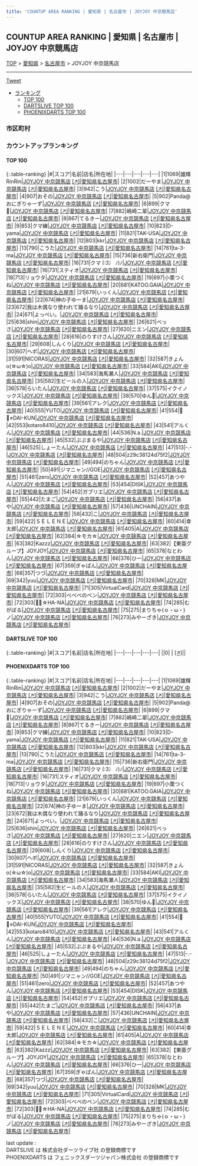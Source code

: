 ```yaml
---
title: 'COUNTUP AREA RANKING | 愛知県 | 名古屋市 | JOYJOY 中京競馬店'
---
```

## COUNTUP AREA RANKING | 愛知県 | 名古屋市 | JOYJOY 中京競馬店

[TOP](/darts/rank/) > [愛知県](/darts/rank/愛知県/) > [名古屋市](/darts/rank/愛知県/名古屋市/) > JOYJOY 中京競馬店

___

<a href="https://twitter.com/share?ref_src=twsrc%5Etfw" data-text="COUNTUP AREA RANKING | 愛知県名古屋市JOYJOY 中京競馬店" class="twitter-share-button" data-hashtags="DARTSLIVE,PHOENIXDARTS,darts,ダーツ" data-show-count="false">Tweet</a>

* [ランキング](#カウントアップランキング)
    * [TOP 100](#top-100)
    * [DARTSLIVE TOP 100](#dartslive-top-100)
    * [PHOENIXDARTS TOP 100](#phoenixdarts-top-100)

### 市区町村

<ul>

</ul>

### カウントアップランキング

#### TOP 100



{:.table-ranking}
|#|スコア|名前|店名|所在地|
|---|---|---|---|---|
|1|1069|<span class="rank-name-pd">雄輝RinRin</span>|<a href="/darts/rank/shops/10369.html">JOYJOY 中京競馬店</a> <a href="https://vs.phoenixdarts.com/jp/shop/shopDetailInfo/s_10369?s_seq=10369">[↗]</a>|<a href="/darts/rank/愛知県/名古屋市">愛知県名古屋市</a>|
|2|1002|<span class="rank-name-pd">だーやま</span>|<a href="/darts/rank/shops/10369.html">JOYJOY 中京競馬店</a> <a href="https://vs.phoenixdarts.com/jp/shop/shopDetailInfo/s_10369?s_seq=10369">[↗]</a>|<a href="/darts/rank/愛知県/名古屋市">愛知県名古屋市</a>|
|3|942|<span class="rank-name-pd">こう</span>|<a href="/darts/rank/shops/10369.html">JOYJOY 中京競馬店</a> <a href="https://vs.phoenixdarts.com/jp/shop/shopDetailInfo/s_10369?s_seq=10369">[↗]</a>|<a href="/darts/rank/愛知県/名古屋市">愛知県名古屋市</a>|
|4|907|<span class="rank-name-pd">おその</span>|<a href="/darts/rank/shops/10369.html">JOYJOY 中京競馬店</a> <a href="https://vs.phoenixdarts.com/jp/shop/shopDetailInfo/s_10369?s_seq=10369">[↗]</a>|<a href="/darts/rank/愛知県/名古屋市">愛知県名古屋市</a>|
|5|902|<span class="rank-name-pd">Panda@おにぎりゃーず</span>|<a href="/darts/rank/shops/10369.html">JOYJOY 中京競馬店</a> <a href="https://vs.phoenixdarts.com/jp/shop/shopDetailInfo/s_10369?s_seq=10369">[↗]</a>|<a href="/darts/rank/愛知県/名古屋市">愛知県名古屋市</a>|
|6|899|<span class="rank-name-pd">クマ🐻</span>|<a href="/darts/rank/shops/10369.html">JOYJOY 中京競馬店</a> <a href="https://vs.phoenixdarts.com/jp/shop/shopDetailInfo/s_10369?s_seq=10369">[↗]</a>|<a href="/darts/rank/愛知県/名古屋市">愛知県名古屋市</a>|
|7|882|<span class="rank-name-pd">嶋崎二翠</span>|<a href="/darts/rank/shops/10369.html">JOYJOY 中京競馬店</a> <a href="https://vs.phoenixdarts.com/jp/shop/shopDetailInfo/s_10369?s_seq=10369">[↗]</a>|<a href="/darts/rank/愛知県/名古屋市">愛知県名古屋市</a>|
|8|867|<span class="rank-name-pd">てるきー</span>|<a href="/darts/rank/shops/10369.html">JOYJOY 中京競馬店</a> <a href="https://vs.phoenixdarts.com/jp/shop/shopDetailInfo/s_10369?s_seq=10369">[↗]</a>|<a href="/darts/rank/愛知県/名古屋市">愛知県名古屋市</a>|
|9|853|<span class="rank-name-pd">クマ練</span>|<a href="/darts/rank/shops/10369.html">JOYJOY 中京競馬店</a> <a href="https://vs.phoenixdarts.com/jp/shop/shopDetailInfo/s_10369?s_seq=10369">[↗]</a>|<a href="/darts/rank/愛知県/名古屋市">愛知県名古屋市</a>|
|10|823|<span class="rank-name-pd">D-yama</span>|<a href="/darts/rank/shops/10369.html">JOYJOY 中京競馬店</a> <a href="https://vs.phoenixdarts.com/jp/shop/shopDetailInfo/s_10369?s_seq=10369">[↗]</a>|<a href="/darts/rank/愛知県/名古屋市">愛知県名古屋市</a>|
|11|821|<span class="rank-name-pd">TAK-USA</span>|<a href="/darts/rank/shops/10369.html">JOYJOY 中京競馬店</a> <a href="https://vs.phoenixdarts.com/jp/shop/shopDetailInfo/s_10369?s_seq=10369">[↗]</a>|<a href="/darts/rank/愛知県/名古屋市">愛知県名古屋市</a>|
|12|803|<span class="rank-name-pd">kkr</span>|<a href="/darts/rank/shops/10369.html">JOYJOY 中京競馬店</a> <a href="https://vs.phoenixdarts.com/jp/shop/shopDetailInfo/s_10369?s_seq=10369">[↗]</a>|<a href="/darts/rank/愛知県/名古屋市">愛知県名古屋市</a>|
|13|790|<span class="rank-name-pd">こうた</span>|<a href="/darts/rank/shops/10369.html">JOYJOY 中京競馬店</a> <a href="https://vs.phoenixdarts.com/jp/shop/shopDetailInfo/s_10369?s_seq=10369">[↗]</a>|<a href="/darts/rank/愛知県/名古屋市">愛知県名古屋市</a>|
|14|761|<span class="rank-name-pd">ta-3-ma</span>|<a href="/darts/rank/shops/10369.html">JOYJOY 中京競馬店</a> <a href="https://vs.phoenixdarts.com/jp/shop/shopDetailInfo/s_10369?s_seq=10369">[↗]</a>|<a href="/darts/rank/愛知県/名古屋市">愛知県名古屋市</a>|
|15|736|<span class="rank-name-pd">新右衛門</span>|<a href="/darts/rank/shops/10369.html">JOYJOY 中京競馬店</a> <a href="https://vs.phoenixdarts.com/jp/shop/shopDetailInfo/s_10369?s_seq=10369">[↗]</a>|<a href="/darts/rank/愛知県/名古屋市">愛知県名古屋市</a>|
|16|731|<span class="rank-name-pd">クマ (:3冫 ﾉ)ﾉ</span>|<a href="/darts/rank/shops/10369.html">JOYJOY 中京競馬店</a> <a href="https://vs.phoenixdarts.com/jp/shop/shopDetailInfo/s_10369?s_seq=10369">[↗]</a>|<a href="/darts/rank/愛知県/名古屋市">愛知県名古屋市</a>|
|16|731|<span class="rank-name-pd">スティオ</span>|<a href="/darts/rank/shops/10369.html">JOYJOY 中京競馬店</a> <a href="https://vs.phoenixdarts.com/jp/shop/shopDetailInfo/s_10369?s_seq=10369">[↗]</a>|<a href="/darts/rank/愛知県/名古屋市">愛知県名古屋市</a>|
|18|713|<span class="rank-name-pd">リョウタ</span>|<a href="/darts/rank/shops/10369.html">JOYJOY 中京競馬店</a> <a href="https://vs.phoenixdarts.com/jp/shop/shopDetailInfo/s_10369?s_seq=10369">[↗]</a>|<a href="/darts/rank/愛知県/名古屋市">愛知県名古屋市</a>|
|19|697|<span class="rank-name-pd">小栗つくね</span>|<a href="/darts/rank/shops/10369.html">JOYJOY 中京競馬店</a> <a href="https://vs.phoenixdarts.com/jp/shop/shopDetailInfo/s_10369?s_seq=10369">[↗]</a>|<a href="/darts/rank/愛知県/名古屋市">愛知県名古屋市</a>|
|20|681|<span class="rank-name-pd">KATOO.GAIA</span>|<a href="/darts/rank/shops/10369.html">JOYJOY 中京競馬店</a> <a href="https://vs.phoenixdarts.com/jp/shop/shopDetailInfo/s_10369?s_seq=10369">[↗]</a>|<a href="/darts/rank/愛知県/名古屋市">愛知県名古屋市</a>|
|21|679|<span class="rank-name-pd">いっくん</span>|<a href="/darts/rank/shops/10369.html">JOYJOY 中京競馬店</a> <a href="https://vs.phoenixdarts.com/jp/shop/shopDetailInfo/s_10369?s_seq=10369">[↗]</a>|<a href="/darts/rank/愛知県/名古屋市">愛知県名古屋市</a>|
|22|674|<span class="rank-name-pd">神の子ゆーま</span>|<a href="/darts/rank/shops/10369.html">JOYJOY 中京競馬店</a> <a href="https://vs.phoenixdarts.com/jp/shop/shopDetailInfo/s_10369?s_seq=10369">[↗]</a>|<a href="/darts/rank/愛知県/名古屋市">愛知県名古屋市</a>|
|23|672|<span class="rank-name-pd">我は木偶なり使われて踊るなり</span>|<a href="/darts/rank/shops/10369.html">JOYJOY 中京競馬店</a> <a href="https://vs.phoenixdarts.com/jp/shop/shopDetailInfo/s_10369?s_seq=10369">[↗]</a>|<a href="/darts/rank/愛知県/名古屋市">愛知県名古屋市</a>|
|24|671|<span class="rank-name-pd">よっぺい。</span>|<a href="/darts/rank/shops/10369.html">JOYJOY 中京競馬店</a> <a href="https://vs.phoenixdarts.com/jp/shop/shopDetailInfo/s_10369?s_seq=10369">[↗]</a>|<a href="/darts/rank/愛知県/名古屋市">愛知県名古屋市</a>|
|25|636|<span class="rank-name-pd">shin</span>|<a href="/darts/rank/shops/10369.html">JOYJOY 中京競馬店</a> <a href="https://vs.phoenixdarts.com/jp/shop/shopDetailInfo/s_10369?s_seq=10369">[↗]</a>|<a href="/darts/rank/愛知県/名古屋市">愛知県名古屋市</a>|
|26|621|<span class="rank-name-pd">べっさ</span>|<a href="/darts/rank/shops/10369.html">JOYJOY 中京競馬店</a> <a href="https://vs.phoenixdarts.com/jp/shop/shopDetailInfo/s_10369?s_seq=10369">[↗]</a>|<a href="/darts/rank/愛知県/名古屋市">愛知県名古屋市</a>|
|27|620|<span class="rank-name-pd">ニエン</span>|<a href="/darts/rank/shops/10369.html">JOYJOY 中京競馬店</a> <a href="https://vs.phoenixdarts.com/jp/shop/shopDetailInfo/s_10369?s_seq=10369">[↗]</a>|<a href="/darts/rank/愛知県/名古屋市">愛知県名古屋市</a>|
|28|616|<span class="rank-name-pd">のりすけさん</span>|<a href="/darts/rank/shops/10369.html">JOYJOY 中京競馬店</a> <a href="https://vs.phoenixdarts.com/jp/shop/shopDetailInfo/s_10369?s_seq=10369">[↗]</a>|<a href="/darts/rank/愛知県/名古屋市">愛知県名古屋市</a>|
|29|608|<span class="rank-name-pd">しんくり</span>|<a href="/darts/rank/shops/10369.html">JOYJOY 中京競馬店</a> <a href="https://vs.phoenixdarts.com/jp/shop/shopDetailInfo/s_10369?s_seq=10369">[↗]</a>|<a href="/darts/rank/愛知県/名古屋市">愛知県名古屋市</a>|
|30|607|<span class="rank-name-pd">ヘボ</span>|<a href="/darts/rank/shops/10369.html">JOYJOY 中京競馬店</a> <a href="https://vs.phoenixdarts.com/jp/shop/shopDetailInfo/s_10369?s_seq=10369">[↗]</a>|<a href="/darts/rank/愛知県/名古屋市">愛知県名古屋市</a>|
|31|591|<span class="rank-name-pd">NICORAS</span>|<a href="/darts/rank/shops/10369.html">JOYJOY 中京競馬店</a> <a href="https://vs.phoenixdarts.com/jp/shop/shopDetailInfo/s_10369?s_seq=10369">[↗]</a>|<a href="/darts/rank/愛知県/名古屋市">愛知県名古屋市</a>|
|32|587|<span class="rank-name-pd">きょんo(☆ω☆)o</span>|<a href="/darts/rank/shops/10369.html">JOYJOY 中京競馬店</a> <a href="https://vs.phoenixdarts.com/jp/shop/shopDetailInfo/s_10369?s_seq=10369">[↗]</a>|<a href="/darts/rank/愛知県/名古屋市">愛知県名古屋市</a>|
|33|584|<span class="rank-name-pd">AKI</span>|<a href="/darts/rank/shops/10369.html">JOYJOY 中京競馬店</a> <a href="https://vs.phoenixdarts.com/jp/shop/shopDetailInfo/s_10369?s_seq=10369">[↗]</a>|<a href="/darts/rank/愛知県/名古屋市">愛知県名古屋市</a>|
|34|583|<span class="rank-name-pd">海馬瀬人</span>|<a href="/darts/rank/shops/10369.html">JOYJOY 中京競馬店</a> <a href="https://vs.phoenixdarts.com/jp/shop/shopDetailInfo/s_10369?s_seq=10369">[↗]</a>|<a href="/darts/rank/愛知県/名古屋市">愛知県名古屋市</a>|
|35|582|<span class="rank-name-pd">生ビールの人</span>|<a href="/darts/rank/shops/10369.html">JOYJOY 中京競馬店</a> <a href="https://vs.phoenixdarts.com/jp/shop/shopDetailInfo/s_10369?s_seq=10369">[↗]</a>|<a href="/darts/rank/愛知県/名古屋市">愛知県名古屋市</a>|
|36|578|<span class="rank-name-pd">らいたん</span>|<a href="/darts/rank/shops/10369.html">JOYJOY 中京競馬店</a> <a href="https://vs.phoenixdarts.com/jp/shop/shopDetailInfo/s_10369?s_seq=10369">[↗]</a>|<a href="/darts/rank/愛知県/名古屋市">愛知県名古屋市</a>|
|37|575|<span class="rank-name-pd">イクイノックス</span>|<a href="/darts/rank/shops/10369.html">JOYJOY 中京競馬店</a> <a href="https://vs.phoenixdarts.com/jp/shop/shopDetailInfo/s_10369?s_seq=10369">[↗]</a>|<a href="/darts/rank/愛知県/名古屋市">愛知県名古屋市</a>|
|38|570|<span class="rank-name-pd">ゆん🍠</span>|<a href="/darts/rank/shops/10369.html">JOYJOY 中京競馬店</a> <a href="https://vs.phoenixdarts.com/jp/shop/shopDetailInfo/s_10369?s_seq=10369">[↗]</a>|<a href="/darts/rank/愛知県/名古屋市">愛知県名古屋市</a>|
|39|561|<span class="rank-name-pd">アレク</span>|<a href="/darts/rank/shops/10369.html">JOYJOY 中京競馬店</a> <a href="https://vs.phoenixdarts.com/jp/shop/shopDetailInfo/s_10369?s_seq=10369">[↗]</a>|<a href="/darts/rank/愛知県/名古屋市">愛知県名古屋市</a>|
|40|555|<span class="rank-name-pd">YUTO</span>|<a href="/darts/rank/shops/10369.html">JOYJOY 中京競馬店</a> <a href="https://vs.phoenixdarts.com/jp/shop/shopDetailInfo/s_10369?s_seq=10369">[↗]</a>|<a href="/darts/rank/愛知県/名古屋市">愛知県名古屋市</a>|
|41|554|<span class="rank-name-pd">🐯🔴⭐︎DAI-KUN</span>|<a href="/darts/rank/shops/10369.html">JOYJOY 中京競馬店</a> <a href="https://vs.phoenixdarts.com/jp/shop/shopDetailInfo/s_10369?s_seq=10369">[↗]</a>|<a href="/darts/rank/愛知県/名古屋市">愛知県名古屋市</a>|
|42|553|<span class="rank-name-pd">kotaro8410</span>|<a href="/darts/rank/shops/10369.html">JOYJOY 中京競馬店</a> <a href="https://vs.phoenixdarts.com/jp/shop/shopDetailInfo/s_10369?s_seq=10369">[↗]</a>|<a href="/darts/rank/愛知県/名古屋市">愛知県名古屋市</a>|
|43|541|<span class="rank-name-pd">アルくん</span>|<a href="/darts/rank/shops/10369.html">JOYJOY 中京競馬店</a> <a href="https://vs.phoenixdarts.com/jp/shop/shopDetailInfo/s_10369?s_seq=10369">[↗]</a>|<a href="/darts/rank/愛知県/名古屋市">愛知県名古屋市</a>|
|44|536|<span class="rank-name-pd">N.a.</span>|<a href="/darts/rank/shops/10369.html">JOYJOY 中京競馬店</a> <a href="https://vs.phoenixdarts.com/jp/shop/shopDetailInfo/s_10369?s_seq=10369">[↗]</a>|<a href="/darts/rank/愛知県/名古屋市">愛知県名古屋市</a>|
|45|532|<span class="rank-name-pd">ぷぷまるや</span>|<a href="/darts/rank/shops/10369.html">JOYJOY 中京競馬店</a> <a href="https://vs.phoenixdarts.com/jp/shop/shopDetailInfo/s_10369?s_seq=10369">[↗]</a>|<a href="/darts/rank/愛知県/名古屋市">愛知県名古屋市</a>|
|46|525|<span class="rank-name-pd">しょーたん</span>|<a href="/darts/rank/shops/10369.html">JOYJOY 中京競馬店</a> <a href="https://vs.phoenixdarts.com/jp/shop/shopDetailInfo/s_10369?s_seq=10369">[↗]</a>|<a href="/darts/rank/愛知県/名古屋市">愛知県名古屋市</a>|
|47|513|<span class="rank-name-pd">-.-</span>|<a href="/darts/rank/shops/10369.html">JOYJOY 中京競馬店</a> <a href="https://vs.phoenixdarts.com/jp/shop/shopDetailInfo/s_10369?s_seq=10369">[↗]</a>|<a href="/darts/rank/愛知県/名古屋市">愛知県名古屋市</a>|
|48|504|<span class="rank-name-pd">z29c38124d75f2</span>|<a href="/darts/rank/shops/10369.html">JOYJOY 中京競馬店</a> <a href="https://vs.phoenixdarts.com/jp/shop/shopDetailInfo/s_10369?s_seq=10369">[↗]</a>|<a href="/darts/rank/愛知県/名古屋市">愛知県名古屋市</a>|
|49|494|<span class="rank-name-pd">のちゃん</span>|<a href="/darts/rank/shops/10369.html">JOYJOY 中京競馬店</a> <a href="https://vs.phoenixdarts.com/jp/shop/shopDetailInfo/s_10369?s_seq=10369">[↗]</a>|<a href="/darts/rank/愛知県/名古屋市">愛知県名古屋市</a>|
|50|491|<span class="rank-name-pd">ジマニャン//GOE</span>|<a href="/darts/rank/shops/10369.html">JOYJOY 中京競馬店</a> <a href="https://vs.phoenixdarts.com/jp/shop/shopDetailInfo/s_10369?s_seq=10369">[↗]</a>|<a href="/darts/rank/愛知県/名古屋市">愛知県名古屋市</a>|
|51|461|<span class="rank-name-pd">zero</span>|<a href="/darts/rank/shops/10369.html">JOYJOY 中京競馬店</a> <a href="https://vs.phoenixdarts.com/jp/shop/shopDetailInfo/s_10369?s_seq=10369">[↗]</a>|<a href="/darts/rank/愛知県/名古屋市">愛知県名古屋市</a>|
|52|457|<span class="rank-name-pd">あつやん</span>|<a href="/darts/rank/shops/10369.html">JOYJOY 中京競馬店</a> <a href="https://vs.phoenixdarts.com/jp/shop/shopDetailInfo/s_10369?s_seq=10369">[↗]</a>|<a href="/darts/rank/愛知県/名古屋市">愛知県名古屋市</a>|
|53|454|<span class="rank-name-pd">DISK</span>|<a href="/darts/rank/shops/10369.html">JOYJOY 中京競馬店</a> <a href="https://vs.phoenixdarts.com/jp/shop/shopDetailInfo/s_10369?s_seq=10369">[↗]</a>|<a href="/darts/rank/愛知県/名古屋市">愛知県名古屋市</a>|
|54|452|<span class="rank-name-pd">ガブリエ</span>|<a href="/darts/rank/shops/10369.html">JOYJOY 中京競馬店</a> <a href="https://vs.phoenixdarts.com/jp/shop/shopDetailInfo/s_10369?s_seq=10369">[↗]</a>|<a href="/darts/rank/愛知県/名古屋市">愛知県名古屋市</a>|
|55|442|<span class="rank-name-pd">たまご</span>|<a href="/darts/rank/shops/10369.html">JOYJOY 中京競馬店</a> <a href="https://vs.phoenixdarts.com/jp/shop/shopDetailInfo/s_10369?s_seq=10369">[↗]</a>|<a href="/darts/rank/愛知県/名古屋市">愛知県名古屋市</a>|
|56|437|<span class="rank-name-pd">あや</span>|<a href="/darts/rank/shops/10369.html">JOYJOY 中京競馬店</a> <a href="https://vs.phoenixdarts.com/jp/shop/shopDetailInfo/s_10369?s_seq=10369">[↗]</a>|<a href="/darts/rank/愛知県/名古屋市">愛知県名古屋市</a>|
|57|436|<span class="rank-name-pd">UNCHAIN</span>|<a href="/darts/rank/shops/10369.html">JOYJOY 中京競馬店</a> <a href="https://vs.phoenixdarts.com/jp/shop/shopDetailInfo/s_10369?s_seq=10369">[↗]</a>|<a href="/darts/rank/愛知県/名古屋市">愛知県名古屋市</a>|
|58|432|<span class="rank-name-pd">こ</span>|<a href="/darts/rank/shops/10369.html">JOYJOY 中京競馬店</a> <a href="https://vs.phoenixdarts.com/jp/shop/shopDetailInfo/s_10369?s_seq=10369">[↗]</a>|<a href="/darts/rank/愛知県/名古屋市">愛知県名古屋市</a>|
|59|422|<span class="rank-name-pd">ＳＥＬＥＮＥ</span>|<a href="/darts/rank/shops/10369.html">JOYJOY 中京競馬店</a> <a href="https://vs.phoenixdarts.com/jp/shop/shopDetailInfo/s_10369?s_seq=10369">[↗]</a>|<a href="/darts/rank/愛知県/名古屋市">愛知県名古屋市</a>|
|60|414|<span class="rank-name-pd">幸太郎</span>|<a href="/darts/rank/shops/10369.html">JOYJOY 中京競馬店</a> <a href="https://vs.phoenixdarts.com/jp/shop/shopDetailInfo/s_10369?s_seq=10369">[↗]</a>|<a href="/darts/rank/愛知県/名古屋市">愛知県名古屋市</a>|
|61|405|<span class="rank-name-pd">A</span>|<a href="/darts/rank/shops/10369.html">JOYJOY 中京競馬店</a> <a href="https://vs.phoenixdarts.com/jp/shop/shopDetailInfo/s_10369?s_seq=10369">[↗]</a>|<a href="/darts/rank/愛知県/名古屋市">愛知県名古屋市</a>|
|62|384|<span class="rank-name-pd">☆モカ☆</span>|<a href="/darts/rank/shops/10369.html">JOYJOY 中京競馬店</a> <a href="https://vs.phoenixdarts.com/jp/shop/shopDetailInfo/s_10369?s_seq=10369">[↗]</a>|<a href="/darts/rank/愛知県/名古屋市">愛知県名古屋市</a>|
|63|382|<span class="rank-name-pd">Kazzz</span>|<a href="/darts/rank/shops/10369.html">JOYJOY 中京競馬店</a> <a href="https://vs.phoenixdarts.com/jp/shop/shopDetailInfo/s_10369?s_seq=10369">[↗]</a>|<a href="/darts/rank/愛知県/名古屋市">愛知県名古屋市</a>|
|63|382|<span class="rank-name-pd">【東亜グループ】JOYJOY</span>|<a href="/darts/rank/shops/10369.html">JOYJOY 中京競馬店</a> <a href="https://vs.phoenixdarts.com/jp/shop/shopDetailInfo/s_10369?s_seq=10369">[↗]</a>|<a href="/darts/rank/愛知県/名古屋市">愛知県名古屋市</a>|
|65|378|<span class="rank-name-pd">なとわん</span>|<a href="/darts/rank/shops/10369.html">JOYJOY 中京競馬店</a> <a href="https://vs.phoenixdarts.com/jp/shop/shopDetailInfo/s_10369?s_seq=10369">[↗]</a>|<a href="/darts/rank/愛知県/名古屋市">愛知県名古屋市</a>|
|66|376|<span class="rank-name-pd">ひー</span>|<a href="/darts/rank/shops/10369.html">JOYJOY 中京競馬店</a> <a href="https://vs.phoenixdarts.com/jp/shop/shopDetailInfo/s_10369?s_seq=10369">[↗]</a>|<a href="/darts/rank/愛知県/名古屋市">愛知県名古屋市</a>|
|67|359|<span class="rank-name-pd">ぎゃぱん</span>|<a href="/darts/rank/shops/10369.html">JOYJOY 中京競馬店</a> <a href="https://vs.phoenixdarts.com/jp/shop/shopDetailInfo/s_10369?s_seq=10369">[↗]</a>|<a href="/darts/rank/愛知県/名古屋市">愛知県名古屋市</a>|
|68|357|<span class="rank-name-pd">つづ</span>|<a href="/darts/rank/shops/10369.html">JOYJOY 中京競馬店</a> <a href="https://vs.phoenixdarts.com/jp/shop/shopDetailInfo/s_10369?s_seq=10369">[↗]</a>|<a href="/darts/rank/愛知県/名古屋市">愛知県名古屋市</a>|
|69|342|<span class="rank-name-pd">yuu</span>|<a href="/darts/rank/shops/10369.html">JOYJOY 中京競馬店</a> <a href="https://vs.phoenixdarts.com/jp/shop/shopDetailInfo/s_10369?s_seq=10369">[↗]</a>|<a href="/darts/rank/愛知県/名古屋市">愛知県名古屋市</a>|
|70|328|<span class="rank-name-pd">MK</span>|<a href="/darts/rank/shops/10369.html">JOYJOY 中京競馬店</a> <a href="https://vs.phoenixdarts.com/jp/shop/shopDetailInfo/s_10369?s_seq=10369">[↗]</a>|<a href="/darts/rank/愛知県/名古屋市">愛知県名古屋市</a>|
|71|305|<span class="rank-name-pd">VirtualCard</span>|<a href="/darts/rank/shops/10369.html">JOYJOY 中京競馬店</a> <a href="https://vs.phoenixdarts.com/jp/shop/shopDetailInfo/s_10369?s_seq=10369">[↗]</a>|<a href="/darts/rank/愛知県/名古屋市">愛知県名古屋市</a>|
|72|303|<span class="rank-name-pd">べべべのベン</span>|<a href="/darts/rank/shops/10369.html">JOYJOY 中京競馬店</a> <a href="https://vs.phoenixdarts.com/jp/shop/shopDetailInfo/s_10369?s_seq=10369">[↗]</a>|<a href="/darts/rank/愛知県/名古屋市">愛知県名古屋市</a>|
|72|303|<span class="rank-name-pd">🐯🔴☆HA-NA</span>|<a href="/darts/rank/shops/10369.html">JOYJOY 中京競馬店</a> <a href="https://vs.phoenixdarts.com/jp/shop/shopDetailInfo/s_10369?s_seq=10369">[↗]</a>|<a href="/darts/rank/愛知県/名古屋市">愛知県名古屋市</a>|
|74|285|<span class="rank-name-pd">むがぼる</span>|<a href="/darts/rank/shops/10369.html">JOYJOY 中京競馬店</a> <a href="https://vs.phoenixdarts.com/jp/shop/shopDetailInfo/s_10369?s_seq=10369">[↗]</a>|<a href="/darts/rank/愛知県/名古屋市">愛知県名古屋市</a>|
|75|275|<span class="rank-name-pd">まりちゃ(ｏ・ω・)ノ</span>|<a href="/darts/rank/shops/10369.html">JOYJOY 中京競馬店</a> <a href="https://vs.phoenixdarts.com/jp/shop/shopDetailInfo/s_10369?s_seq=10369">[↗]</a>|<a href="/darts/rank/愛知県/名古屋市">愛知県名古屋市</a>|
|76|273|<span class="rank-name-pd">みやーざき</span>|<a href="/darts/rank/shops/10369.html">JOYJOY 中京競馬店</a> <a href="https://vs.phoenixdarts.com/jp/shop/shopDetailInfo/s_10369?s_seq=10369">[↗]</a>|<a href="/darts/rank/愛知県/名古屋市">愛知県名古屋市</a>|


#### DARTSLIVE TOP 100



{:.table-ranking}
|#|スコア|名前|店名|所在地|
|---|---|---|---|---|
||0|<span class="rank-name-dl"> </span>|<a href="/darts/rank/shops/.html"></a> <a href="">[↗]</a>|<a href="/darts/rank//"></a>|


#### PHOENIXDARTS TOP 100



{:.table-ranking}
|#|スコア|名前|店名|所在地|
|---|---|---|---|---|
|1|1069|<span class="rank-name-pd">雄輝RinRin</span>|<a href="/darts/rank/shops/10369.html">JOYJOY 中京競馬店</a> <a href="https://vs.phoenixdarts.com/jp/shop/shopDetailInfo/s_10369?s_seq=10369">[↗]</a>|<a href="/darts/rank/愛知県/名古屋市">愛知県名古屋市</a>|
|2|1002|<span class="rank-name-pd">だーやま</span>|<a href="/darts/rank/shops/10369.html">JOYJOY 中京競馬店</a> <a href="https://vs.phoenixdarts.com/jp/shop/shopDetailInfo/s_10369?s_seq=10369">[↗]</a>|<a href="/darts/rank/愛知県/名古屋市">愛知県名古屋市</a>|
|3|942|<span class="rank-name-pd">こう</span>|<a href="/darts/rank/shops/10369.html">JOYJOY 中京競馬店</a> <a href="https://vs.phoenixdarts.com/jp/shop/shopDetailInfo/s_10369?s_seq=10369">[↗]</a>|<a href="/darts/rank/愛知県/名古屋市">愛知県名古屋市</a>|
|4|907|<span class="rank-name-pd">おその</span>|<a href="/darts/rank/shops/10369.html">JOYJOY 中京競馬店</a> <a href="https://vs.phoenixdarts.com/jp/shop/shopDetailInfo/s_10369?s_seq=10369">[↗]</a>|<a href="/darts/rank/愛知県/名古屋市">愛知県名古屋市</a>|
|5|902|<span class="rank-name-pd">Panda@おにぎりゃーず</span>|<a href="/darts/rank/shops/10369.html">JOYJOY 中京競馬店</a> <a href="https://vs.phoenixdarts.com/jp/shop/shopDetailInfo/s_10369?s_seq=10369">[↗]</a>|<a href="/darts/rank/愛知県/名古屋市">愛知県名古屋市</a>|
|6|899|<span class="rank-name-pd">クマ🐻</span>|<a href="/darts/rank/shops/10369.html">JOYJOY 中京競馬店</a> <a href="https://vs.phoenixdarts.com/jp/shop/shopDetailInfo/s_10369?s_seq=10369">[↗]</a>|<a href="/darts/rank/愛知県/名古屋市">愛知県名古屋市</a>|
|7|882|<span class="rank-name-pd">嶋崎二翠</span>|<a href="/darts/rank/shops/10369.html">JOYJOY 中京競馬店</a> <a href="https://vs.phoenixdarts.com/jp/shop/shopDetailInfo/s_10369?s_seq=10369">[↗]</a>|<a href="/darts/rank/愛知県/名古屋市">愛知県名古屋市</a>|
|8|867|<span class="rank-name-pd">てるきー</span>|<a href="/darts/rank/shops/10369.html">JOYJOY 中京競馬店</a> <a href="https://vs.phoenixdarts.com/jp/shop/shopDetailInfo/s_10369?s_seq=10369">[↗]</a>|<a href="/darts/rank/愛知県/名古屋市">愛知県名古屋市</a>|
|9|853|<span class="rank-name-pd">クマ練</span>|<a href="/darts/rank/shops/10369.html">JOYJOY 中京競馬店</a> <a href="https://vs.phoenixdarts.com/jp/shop/shopDetailInfo/s_10369?s_seq=10369">[↗]</a>|<a href="/darts/rank/愛知県/名古屋市">愛知県名古屋市</a>|
|10|823|<span class="rank-name-pd">D-yama</span>|<a href="/darts/rank/shops/10369.html">JOYJOY 中京競馬店</a> <a href="https://vs.phoenixdarts.com/jp/shop/shopDetailInfo/s_10369?s_seq=10369">[↗]</a>|<a href="/darts/rank/愛知県/名古屋市">愛知県名古屋市</a>|
|11|821|<span class="rank-name-pd">TAK-USA</span>|<a href="/darts/rank/shops/10369.html">JOYJOY 中京競馬店</a> <a href="https://vs.phoenixdarts.com/jp/shop/shopDetailInfo/s_10369?s_seq=10369">[↗]</a>|<a href="/darts/rank/愛知県/名古屋市">愛知県名古屋市</a>|
|12|803|<span class="rank-name-pd">kkr</span>|<a href="/darts/rank/shops/10369.html">JOYJOY 中京競馬店</a> <a href="https://vs.phoenixdarts.com/jp/shop/shopDetailInfo/s_10369?s_seq=10369">[↗]</a>|<a href="/darts/rank/愛知県/名古屋市">愛知県名古屋市</a>|
|13|790|<span class="rank-name-pd">こうた</span>|<a href="/darts/rank/shops/10369.html">JOYJOY 中京競馬店</a> <a href="https://vs.phoenixdarts.com/jp/shop/shopDetailInfo/s_10369?s_seq=10369">[↗]</a>|<a href="/darts/rank/愛知県/名古屋市">愛知県名古屋市</a>|
|14|761|<span class="rank-name-pd">ta-3-ma</span>|<a href="/darts/rank/shops/10369.html">JOYJOY 中京競馬店</a> <a href="https://vs.phoenixdarts.com/jp/shop/shopDetailInfo/s_10369?s_seq=10369">[↗]</a>|<a href="/darts/rank/愛知県/名古屋市">愛知県名古屋市</a>|
|15|736|<span class="rank-name-pd">新右衛門</span>|<a href="/darts/rank/shops/10369.html">JOYJOY 中京競馬店</a> <a href="https://vs.phoenixdarts.com/jp/shop/shopDetailInfo/s_10369?s_seq=10369">[↗]</a>|<a href="/darts/rank/愛知県/名古屋市">愛知県名古屋市</a>|
|16|731|<span class="rank-name-pd">クマ (:3冫 ﾉ)ﾉ</span>|<a href="/darts/rank/shops/10369.html">JOYJOY 中京競馬店</a> <a href="https://vs.phoenixdarts.com/jp/shop/shopDetailInfo/s_10369?s_seq=10369">[↗]</a>|<a href="/darts/rank/愛知県/名古屋市">愛知県名古屋市</a>|
|16|731|<span class="rank-name-pd">スティオ</span>|<a href="/darts/rank/shops/10369.html">JOYJOY 中京競馬店</a> <a href="https://vs.phoenixdarts.com/jp/shop/shopDetailInfo/s_10369?s_seq=10369">[↗]</a>|<a href="/darts/rank/愛知県/名古屋市">愛知県名古屋市</a>|
|18|713|<span class="rank-name-pd">リョウタ</span>|<a href="/darts/rank/shops/10369.html">JOYJOY 中京競馬店</a> <a href="https://vs.phoenixdarts.com/jp/shop/shopDetailInfo/s_10369?s_seq=10369">[↗]</a>|<a href="/darts/rank/愛知県/名古屋市">愛知県名古屋市</a>|
|19|697|<span class="rank-name-pd">小栗つくね</span>|<a href="/darts/rank/shops/10369.html">JOYJOY 中京競馬店</a> <a href="https://vs.phoenixdarts.com/jp/shop/shopDetailInfo/s_10369?s_seq=10369">[↗]</a>|<a href="/darts/rank/愛知県/名古屋市">愛知県名古屋市</a>|
|20|681|<span class="rank-name-pd">KATOO.GAIA</span>|<a href="/darts/rank/shops/10369.html">JOYJOY 中京競馬店</a> <a href="https://vs.phoenixdarts.com/jp/shop/shopDetailInfo/s_10369?s_seq=10369">[↗]</a>|<a href="/darts/rank/愛知県/名古屋市">愛知県名古屋市</a>|
|21|679|<span class="rank-name-pd">いっくん</span>|<a href="/darts/rank/shops/10369.html">JOYJOY 中京競馬店</a> <a href="https://vs.phoenixdarts.com/jp/shop/shopDetailInfo/s_10369?s_seq=10369">[↗]</a>|<a href="/darts/rank/愛知県/名古屋市">愛知県名古屋市</a>|
|22|674|<span class="rank-name-pd">神の子ゆーま</span>|<a href="/darts/rank/shops/10369.html">JOYJOY 中京競馬店</a> <a href="https://vs.phoenixdarts.com/jp/shop/shopDetailInfo/s_10369?s_seq=10369">[↗]</a>|<a href="/darts/rank/愛知県/名古屋市">愛知県名古屋市</a>|
|23|672|<span class="rank-name-pd">我は木偶なり使われて踊るなり</span>|<a href="/darts/rank/shops/10369.html">JOYJOY 中京競馬店</a> <a href="https://vs.phoenixdarts.com/jp/shop/shopDetailInfo/s_10369?s_seq=10369">[↗]</a>|<a href="/darts/rank/愛知県/名古屋市">愛知県名古屋市</a>|
|24|671|<span class="rank-name-pd">よっぺい。</span>|<a href="/darts/rank/shops/10369.html">JOYJOY 中京競馬店</a> <a href="https://vs.phoenixdarts.com/jp/shop/shopDetailInfo/s_10369?s_seq=10369">[↗]</a>|<a href="/darts/rank/愛知県/名古屋市">愛知県名古屋市</a>|
|25|636|<span class="rank-name-pd">shin</span>|<a href="/darts/rank/shops/10369.html">JOYJOY 中京競馬店</a> <a href="https://vs.phoenixdarts.com/jp/shop/shopDetailInfo/s_10369?s_seq=10369">[↗]</a>|<a href="/darts/rank/愛知県/名古屋市">愛知県名古屋市</a>|
|26|621|<span class="rank-name-pd">べっさ</span>|<a href="/darts/rank/shops/10369.html">JOYJOY 中京競馬店</a> <a href="https://vs.phoenixdarts.com/jp/shop/shopDetailInfo/s_10369?s_seq=10369">[↗]</a>|<a href="/darts/rank/愛知県/名古屋市">愛知県名古屋市</a>|
|27|620|<span class="rank-name-pd">ニエン</span>|<a href="/darts/rank/shops/10369.html">JOYJOY 中京競馬店</a> <a href="https://vs.phoenixdarts.com/jp/shop/shopDetailInfo/s_10369?s_seq=10369">[↗]</a>|<a href="/darts/rank/愛知県/名古屋市">愛知県名古屋市</a>|
|28|616|<span class="rank-name-pd">のりすけさん</span>|<a href="/darts/rank/shops/10369.html">JOYJOY 中京競馬店</a> <a href="https://vs.phoenixdarts.com/jp/shop/shopDetailInfo/s_10369?s_seq=10369">[↗]</a>|<a href="/darts/rank/愛知県/名古屋市">愛知県名古屋市</a>|
|29|608|<span class="rank-name-pd">しんくり</span>|<a href="/darts/rank/shops/10369.html">JOYJOY 中京競馬店</a> <a href="https://vs.phoenixdarts.com/jp/shop/shopDetailInfo/s_10369?s_seq=10369">[↗]</a>|<a href="/darts/rank/愛知県/名古屋市">愛知県名古屋市</a>|
|30|607|<span class="rank-name-pd">ヘボ</span>|<a href="/darts/rank/shops/10369.html">JOYJOY 中京競馬店</a> <a href="https://vs.phoenixdarts.com/jp/shop/shopDetailInfo/s_10369?s_seq=10369">[↗]</a>|<a href="/darts/rank/愛知県/名古屋市">愛知県名古屋市</a>|
|31|591|<span class="rank-name-pd">NICORAS</span>|<a href="/darts/rank/shops/10369.html">JOYJOY 中京競馬店</a> <a href="https://vs.phoenixdarts.com/jp/shop/shopDetailInfo/s_10369?s_seq=10369">[↗]</a>|<a href="/darts/rank/愛知県/名古屋市">愛知県名古屋市</a>|
|32|587|<span class="rank-name-pd">きょんo(☆ω☆)o</span>|<a href="/darts/rank/shops/10369.html">JOYJOY 中京競馬店</a> <a href="https://vs.phoenixdarts.com/jp/shop/shopDetailInfo/s_10369?s_seq=10369">[↗]</a>|<a href="/darts/rank/愛知県/名古屋市">愛知県名古屋市</a>|
|33|584|<span class="rank-name-pd">AKI</span>|<a href="/darts/rank/shops/10369.html">JOYJOY 中京競馬店</a> <a href="https://vs.phoenixdarts.com/jp/shop/shopDetailInfo/s_10369?s_seq=10369">[↗]</a>|<a href="/darts/rank/愛知県/名古屋市">愛知県名古屋市</a>|
|34|583|<span class="rank-name-pd">海馬瀬人</span>|<a href="/darts/rank/shops/10369.html">JOYJOY 中京競馬店</a> <a href="https://vs.phoenixdarts.com/jp/shop/shopDetailInfo/s_10369?s_seq=10369">[↗]</a>|<a href="/darts/rank/愛知県/名古屋市">愛知県名古屋市</a>|
|35|582|<span class="rank-name-pd">生ビールの人</span>|<a href="/darts/rank/shops/10369.html">JOYJOY 中京競馬店</a> <a href="https://vs.phoenixdarts.com/jp/shop/shopDetailInfo/s_10369?s_seq=10369">[↗]</a>|<a href="/darts/rank/愛知県/名古屋市">愛知県名古屋市</a>|
|36|578|<span class="rank-name-pd">らいたん</span>|<a href="/darts/rank/shops/10369.html">JOYJOY 中京競馬店</a> <a href="https://vs.phoenixdarts.com/jp/shop/shopDetailInfo/s_10369?s_seq=10369">[↗]</a>|<a href="/darts/rank/愛知県/名古屋市">愛知県名古屋市</a>|
|37|575|<span class="rank-name-pd">イクイノックス</span>|<a href="/darts/rank/shops/10369.html">JOYJOY 中京競馬店</a> <a href="https://vs.phoenixdarts.com/jp/shop/shopDetailInfo/s_10369?s_seq=10369">[↗]</a>|<a href="/darts/rank/愛知県/名古屋市">愛知県名古屋市</a>|
|38|570|<span class="rank-name-pd">ゆん🍠</span>|<a href="/darts/rank/shops/10369.html">JOYJOY 中京競馬店</a> <a href="https://vs.phoenixdarts.com/jp/shop/shopDetailInfo/s_10369?s_seq=10369">[↗]</a>|<a href="/darts/rank/愛知県/名古屋市">愛知県名古屋市</a>|
|39|561|<span class="rank-name-pd">アレク</span>|<a href="/darts/rank/shops/10369.html">JOYJOY 中京競馬店</a> <a href="https://vs.phoenixdarts.com/jp/shop/shopDetailInfo/s_10369?s_seq=10369">[↗]</a>|<a href="/darts/rank/愛知県/名古屋市">愛知県名古屋市</a>|
|40|555|<span class="rank-name-pd">YUTO</span>|<a href="/darts/rank/shops/10369.html">JOYJOY 中京競馬店</a> <a href="https://vs.phoenixdarts.com/jp/shop/shopDetailInfo/s_10369?s_seq=10369">[↗]</a>|<a href="/darts/rank/愛知県/名古屋市">愛知県名古屋市</a>|
|41|554|<span class="rank-name-pd">🐯🔴⭐︎DAI-KUN</span>|<a href="/darts/rank/shops/10369.html">JOYJOY 中京競馬店</a> <a href="https://vs.phoenixdarts.com/jp/shop/shopDetailInfo/s_10369?s_seq=10369">[↗]</a>|<a href="/darts/rank/愛知県/名古屋市">愛知県名古屋市</a>|
|42|553|<span class="rank-name-pd">kotaro8410</span>|<a href="/darts/rank/shops/10369.html">JOYJOY 中京競馬店</a> <a href="https://vs.phoenixdarts.com/jp/shop/shopDetailInfo/s_10369?s_seq=10369">[↗]</a>|<a href="/darts/rank/愛知県/名古屋市">愛知県名古屋市</a>|
|43|541|<span class="rank-name-pd">アルくん</span>|<a href="/darts/rank/shops/10369.html">JOYJOY 中京競馬店</a> <a href="https://vs.phoenixdarts.com/jp/shop/shopDetailInfo/s_10369?s_seq=10369">[↗]</a>|<a href="/darts/rank/愛知県/名古屋市">愛知県名古屋市</a>|
|44|536|<span class="rank-name-pd">N.a.</span>|<a href="/darts/rank/shops/10369.html">JOYJOY 中京競馬店</a> <a href="https://vs.phoenixdarts.com/jp/shop/shopDetailInfo/s_10369?s_seq=10369">[↗]</a>|<a href="/darts/rank/愛知県/名古屋市">愛知県名古屋市</a>|
|45|532|<span class="rank-name-pd">ぷぷまるや</span>|<a href="/darts/rank/shops/10369.html">JOYJOY 中京競馬店</a> <a href="https://vs.phoenixdarts.com/jp/shop/shopDetailInfo/s_10369?s_seq=10369">[↗]</a>|<a href="/darts/rank/愛知県/名古屋市">愛知県名古屋市</a>|
|46|525|<span class="rank-name-pd">しょーたん</span>|<a href="/darts/rank/shops/10369.html">JOYJOY 中京競馬店</a> <a href="https://vs.phoenixdarts.com/jp/shop/shopDetailInfo/s_10369?s_seq=10369">[↗]</a>|<a href="/darts/rank/愛知県/名古屋市">愛知県名古屋市</a>|
|47|513|<span class="rank-name-pd">-.-</span>|<a href="/darts/rank/shops/10369.html">JOYJOY 中京競馬店</a> <a href="https://vs.phoenixdarts.com/jp/shop/shopDetailInfo/s_10369?s_seq=10369">[↗]</a>|<a href="/darts/rank/愛知県/名古屋市">愛知県名古屋市</a>|
|48|504|<span class="rank-name-pd">z29c38124d75f2</span>|<a href="/darts/rank/shops/10369.html">JOYJOY 中京競馬店</a> <a href="https://vs.phoenixdarts.com/jp/shop/shopDetailInfo/s_10369?s_seq=10369">[↗]</a>|<a href="/darts/rank/愛知県/名古屋市">愛知県名古屋市</a>|
|49|494|<span class="rank-name-pd">のちゃん</span>|<a href="/darts/rank/shops/10369.html">JOYJOY 中京競馬店</a> <a href="https://vs.phoenixdarts.com/jp/shop/shopDetailInfo/s_10369?s_seq=10369">[↗]</a>|<a href="/darts/rank/愛知県/名古屋市">愛知県名古屋市</a>|
|50|491|<span class="rank-name-pd">ジマニャン//GOE</span>|<a href="/darts/rank/shops/10369.html">JOYJOY 中京競馬店</a> <a href="https://vs.phoenixdarts.com/jp/shop/shopDetailInfo/s_10369?s_seq=10369">[↗]</a>|<a href="/darts/rank/愛知県/名古屋市">愛知県名古屋市</a>|
|51|461|<span class="rank-name-pd">zero</span>|<a href="/darts/rank/shops/10369.html">JOYJOY 中京競馬店</a> <a href="https://vs.phoenixdarts.com/jp/shop/shopDetailInfo/s_10369?s_seq=10369">[↗]</a>|<a href="/darts/rank/愛知県/名古屋市">愛知県名古屋市</a>|
|52|457|<span class="rank-name-pd">あつやん</span>|<a href="/darts/rank/shops/10369.html">JOYJOY 中京競馬店</a> <a href="https://vs.phoenixdarts.com/jp/shop/shopDetailInfo/s_10369?s_seq=10369">[↗]</a>|<a href="/darts/rank/愛知県/名古屋市">愛知県名古屋市</a>|
|53|454|<span class="rank-name-pd">DISK</span>|<a href="/darts/rank/shops/10369.html">JOYJOY 中京競馬店</a> <a href="https://vs.phoenixdarts.com/jp/shop/shopDetailInfo/s_10369?s_seq=10369">[↗]</a>|<a href="/darts/rank/愛知県/名古屋市">愛知県名古屋市</a>|
|54|452|<span class="rank-name-pd">ガブリエ</span>|<a href="/darts/rank/shops/10369.html">JOYJOY 中京競馬店</a> <a href="https://vs.phoenixdarts.com/jp/shop/shopDetailInfo/s_10369?s_seq=10369">[↗]</a>|<a href="/darts/rank/愛知県/名古屋市">愛知県名古屋市</a>|
|55|442|<span class="rank-name-pd">たまご</span>|<a href="/darts/rank/shops/10369.html">JOYJOY 中京競馬店</a> <a href="https://vs.phoenixdarts.com/jp/shop/shopDetailInfo/s_10369?s_seq=10369">[↗]</a>|<a href="/darts/rank/愛知県/名古屋市">愛知県名古屋市</a>|
|56|437|<span class="rank-name-pd">あや</span>|<a href="/darts/rank/shops/10369.html">JOYJOY 中京競馬店</a> <a href="https://vs.phoenixdarts.com/jp/shop/shopDetailInfo/s_10369?s_seq=10369">[↗]</a>|<a href="/darts/rank/愛知県/名古屋市">愛知県名古屋市</a>|
|57|436|<span class="rank-name-pd">UNCHAIN</span>|<a href="/darts/rank/shops/10369.html">JOYJOY 中京競馬店</a> <a href="https://vs.phoenixdarts.com/jp/shop/shopDetailInfo/s_10369?s_seq=10369">[↗]</a>|<a href="/darts/rank/愛知県/名古屋市">愛知県名古屋市</a>|
|58|432|<span class="rank-name-pd">こ</span>|<a href="/darts/rank/shops/10369.html">JOYJOY 中京競馬店</a> <a href="https://vs.phoenixdarts.com/jp/shop/shopDetailInfo/s_10369?s_seq=10369">[↗]</a>|<a href="/darts/rank/愛知県/名古屋市">愛知県名古屋市</a>|
|59|422|<span class="rank-name-pd">ＳＥＬＥＮＥ</span>|<a href="/darts/rank/shops/10369.html">JOYJOY 中京競馬店</a> <a href="https://vs.phoenixdarts.com/jp/shop/shopDetailInfo/s_10369?s_seq=10369">[↗]</a>|<a href="/darts/rank/愛知県/名古屋市">愛知県名古屋市</a>|
|60|414|<span class="rank-name-pd">幸太郎</span>|<a href="/darts/rank/shops/10369.html">JOYJOY 中京競馬店</a> <a href="https://vs.phoenixdarts.com/jp/shop/shopDetailInfo/s_10369?s_seq=10369">[↗]</a>|<a href="/darts/rank/愛知県/名古屋市">愛知県名古屋市</a>|
|61|405|<span class="rank-name-pd">A</span>|<a href="/darts/rank/shops/10369.html">JOYJOY 中京競馬店</a> <a href="https://vs.phoenixdarts.com/jp/shop/shopDetailInfo/s_10369?s_seq=10369">[↗]</a>|<a href="/darts/rank/愛知県/名古屋市">愛知県名古屋市</a>|
|62|384|<span class="rank-name-pd">☆モカ☆</span>|<a href="/darts/rank/shops/10369.html">JOYJOY 中京競馬店</a> <a href="https://vs.phoenixdarts.com/jp/shop/shopDetailInfo/s_10369?s_seq=10369">[↗]</a>|<a href="/darts/rank/愛知県/名古屋市">愛知県名古屋市</a>|
|63|382|<span class="rank-name-pd">Kazzz</span>|<a href="/darts/rank/shops/10369.html">JOYJOY 中京競馬店</a> <a href="https://vs.phoenixdarts.com/jp/shop/shopDetailInfo/s_10369?s_seq=10369">[↗]</a>|<a href="/darts/rank/愛知県/名古屋市">愛知県名古屋市</a>|
|63|382|<span class="rank-name-pd">【東亜グループ】JOYJOY</span>|<a href="/darts/rank/shops/10369.html">JOYJOY 中京競馬店</a> <a href="https://vs.phoenixdarts.com/jp/shop/shopDetailInfo/s_10369?s_seq=10369">[↗]</a>|<a href="/darts/rank/愛知県/名古屋市">愛知県名古屋市</a>|
|65|378|<span class="rank-name-pd">なとわん</span>|<a href="/darts/rank/shops/10369.html">JOYJOY 中京競馬店</a> <a href="https://vs.phoenixdarts.com/jp/shop/shopDetailInfo/s_10369?s_seq=10369">[↗]</a>|<a href="/darts/rank/愛知県/名古屋市">愛知県名古屋市</a>|
|66|376|<span class="rank-name-pd">ひー</span>|<a href="/darts/rank/shops/10369.html">JOYJOY 中京競馬店</a> <a href="https://vs.phoenixdarts.com/jp/shop/shopDetailInfo/s_10369?s_seq=10369">[↗]</a>|<a href="/darts/rank/愛知県/名古屋市">愛知県名古屋市</a>|
|67|359|<span class="rank-name-pd">ぎゃぱん</span>|<a href="/darts/rank/shops/10369.html">JOYJOY 中京競馬店</a> <a href="https://vs.phoenixdarts.com/jp/shop/shopDetailInfo/s_10369?s_seq=10369">[↗]</a>|<a href="/darts/rank/愛知県/名古屋市">愛知県名古屋市</a>|
|68|357|<span class="rank-name-pd">つづ</span>|<a href="/darts/rank/shops/10369.html">JOYJOY 中京競馬店</a> <a href="https://vs.phoenixdarts.com/jp/shop/shopDetailInfo/s_10369?s_seq=10369">[↗]</a>|<a href="/darts/rank/愛知県/名古屋市">愛知県名古屋市</a>|
|69|342|<span class="rank-name-pd">yuu</span>|<a href="/darts/rank/shops/10369.html">JOYJOY 中京競馬店</a> <a href="https://vs.phoenixdarts.com/jp/shop/shopDetailInfo/s_10369?s_seq=10369">[↗]</a>|<a href="/darts/rank/愛知県/名古屋市">愛知県名古屋市</a>|
|70|328|<span class="rank-name-pd">MK</span>|<a href="/darts/rank/shops/10369.html">JOYJOY 中京競馬店</a> <a href="https://vs.phoenixdarts.com/jp/shop/shopDetailInfo/s_10369?s_seq=10369">[↗]</a>|<a href="/darts/rank/愛知県/名古屋市">愛知県名古屋市</a>|
|71|305|<span class="rank-name-pd">VirtualCard</span>|<a href="/darts/rank/shops/10369.html">JOYJOY 中京競馬店</a> <a href="https://vs.phoenixdarts.com/jp/shop/shopDetailInfo/s_10369?s_seq=10369">[↗]</a>|<a href="/darts/rank/愛知県/名古屋市">愛知県名古屋市</a>|
|72|303|<span class="rank-name-pd">べべべのベン</span>|<a href="/darts/rank/shops/10369.html">JOYJOY 中京競馬店</a> <a href="https://vs.phoenixdarts.com/jp/shop/shopDetailInfo/s_10369?s_seq=10369">[↗]</a>|<a href="/darts/rank/愛知県/名古屋市">愛知県名古屋市</a>|
|72|303|<span class="rank-name-pd">🐯🔴☆HA-NA</span>|<a href="/darts/rank/shops/10369.html">JOYJOY 中京競馬店</a> <a href="https://vs.phoenixdarts.com/jp/shop/shopDetailInfo/s_10369?s_seq=10369">[↗]</a>|<a href="/darts/rank/愛知県/名古屋市">愛知県名古屋市</a>|
|74|285|<span class="rank-name-pd">むがぼる</span>|<a href="/darts/rank/shops/10369.html">JOYJOY 中京競馬店</a> <a href="https://vs.phoenixdarts.com/jp/shop/shopDetailInfo/s_10369?s_seq=10369">[↗]</a>|<a href="/darts/rank/愛知県/名古屋市">愛知県名古屋市</a>|
|75|275|<span class="rank-name-pd">まりちゃ(ｏ・ω・)ノ</span>|<a href="/darts/rank/shops/10369.html">JOYJOY 中京競馬店</a> <a href="https://vs.phoenixdarts.com/jp/shop/shopDetailInfo/s_10369?s_seq=10369">[↗]</a>|<a href="/darts/rank/愛知県/名古屋市">愛知県名古屋市</a>|
|76|273|<span class="rank-name-pd">みやーざき</span>|<a href="/darts/rank/shops/10369.html">JOYJOY 中京競馬店</a> <a href="https://vs.phoenixdarts.com/jp/shop/shopDetailInfo/s_10369?s_seq=10369">[↗]</a>|<a href="/darts/rank/愛知県/名古屋市">愛知県名古屋市</a>|


<div class="footer border-top border-gray-light mt-5 pt-3 text-right text-gray">
    last update : <span style="font-weight: italic" id="foot_last_modified"></span><br />
    DARTSLIVE は 株式会社ダーツライブ社 の登録商標です<br />
    PHOENIXDARTS は フェニックスダーツジャパン株式会社 の登録商標です<br />
</div>

<script src="https://cdnjs.cloudflare.com/ajax/libs/jquery.tablesorter/2.31.3/js/jquery.tablesorter.min.js" integrity="sha512-qzgd5cYSZcosqpzpn7zF2ZId8f/8CHmFKZ8j7mU4OUXTNRd5g+ZHBPsgKEwoqxCtdQvExE5LprwwPAgoicguNg==" crossorigin="anonymous" referrerpolicy="no-referrer"></script>
<link rel="stylesheet" href="https://cdnjs.cloudflare.com/ajax/libs/jquery.tablesorter/2.31.3/css/theme.default.min.css" integrity="sha512-wghhOJkjQX0Lh3NSWvNKeZ0ZpNn+SPVXX1Qyc9OCaogADktxrBiBdKGDoqVUOyhStvMBmJQ8ZdMHiR3wuEq8+w==" crossorigin="anonymous" referrerpolicy="no-referrer" />
<script>
$(function() {
    $(".table-ranking").tablesorter({sortList:[[0, 0]]});
    $("#foot_last_modified").text(formatDate(new Date(document.lastModified), 'yyyy-MM-dd HH:mm:ss'));
});
</script>

<script async src="https://platform.twitter.com/widgets.js" charset="utf-8"></script>